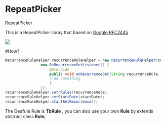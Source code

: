 # RepeatPicker
RepeatPicker

This is  a  RepeatPicker libray that based on [Google RFC2445](http://tools.ietf.org/html/rfc2445#section-4.3.10)

![](https://github.com/nevermoresss/RecurrenceRule/blob/master/demo.gif)


#How?
```java
RecurrenceRuleHelper recurrenceRuleHelper = new RecurrenceRuleHelper(context
                new OnRecurrenceSetListener() { 
                    @Override
                    public void onRecurrenceSet(String recurrenceRule, String paresedStr) {
                    //do something
                    }
                });
recurrenceRuleHelper.setrRules(recurrenceRule);
recurrenceRuleHelper.setStartDate(startDate);
recurrenceRuleHelper.startSetRecurrence();
```



The Deafule Rule is **TbRule** , you can also use your own **Rule** by extends abstract class **Rule**;






